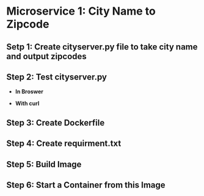 # **Microservice 1: City Name to Zipcode**

## **Setp 1: Create cityserver.py file to take city name and output zipcodes**


## **Step 2: Test cityserver.py**
* **In Broswer**


* **With curl**


## **Step 3: Create Dockerfile**


## **Step 4: Create requirment.txt**


## **Step 5: Build Image**


## **Step 6: Start a Container from this Image**
